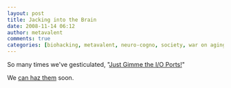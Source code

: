 ```yaml
---
layout: post
title: Jacking into the Brain
date: 2008-11-14 06:12
author: metavalent
comments: true
categories: [biohacking, metavalent, neuro-cogno, society, war on aging]
---
```

So many times we've gesticulated, "<a href="https://metavalent.com/?p=746">Just Gimme the I/O Ports!</a>" 

We <a href="https://www.sciam.com/article.cfm?id=jacking-into-the-brain">can haz them</a> soon.
